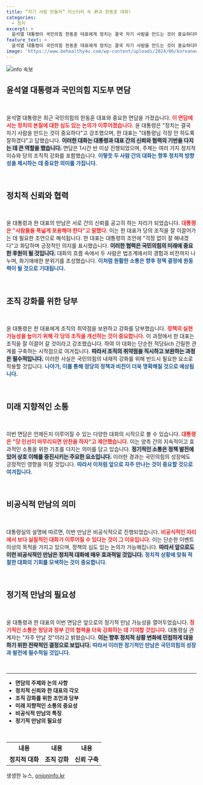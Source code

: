 ```yaml
---
title: “자기 사람 만들라” 미스터리 속 尹과 한동훈 대화!
categories:
  - 정치
excerpt: >
  윤석열 대통령이 국민의힘 한동훈 대표에게 정치는 결국 자기 사람을 만드는 것이 중요하다며 조언을 건넸다. 두 사람은 친밀한 대화를 나누며 당정 협력을 다짐했으며, 대통령은 향후 정례적인 만남을 예고했다.
feature_text: >
  윤석열 대통령이 국민의힘 한동훈 대표에게 정치는 결국 자기 사람을 만드는 것이 중요하다며 조언을 건넸다. 두 사람은 친밀한 대화를 나누며 당정 협력을 다짐했으며, 대통령은 향후 정례적인 만남을 예고했다.
image: 'https://www.behealthy4u.com/wp-content/uploads/2024/06/koreanews.jpg'
---
```


<p><img src="https://www.behealthy4u.com/wp-content/uploads/2024/06/koreanews.jpg" alt="info 속보" /></p>

<h2 data-ke-size="size26">윤석열 대통령과 국민의힘 지도부 면담</h2>

<p data-ke-size="size16">&nbsp;</p>

<p>윤석열 대통령은 최근 국민의힘의 한동훈 대표와 중요한 면담을 가졌습니다. <b><span style="color: #ee2323;">이 면담에서는 정치의 본질에 대한 심도 있는 논의가 이루어졌습니다.</span></b> 윤 대통령은 "정치는 결국 자기 사람을 만드는 것이 중요하다"고 강조했으며, 한 대표는 "대통령님 걱정 안 하도록 잘하겠다"고 답했습니다. <b><span style="background-color: #21538527;">이러한 대화는 대통령과 대표 간의 신뢰와 협력의 기반을 다지는 데 큰 역할을 했습니다.</span></b> 면담은 1시간 반 이상 진행되었으며, 주제는 여러 가지 정치적 이슈와 당의 조직적 강화를 포함했습니다. <b><span style="color: #1a5490;">이렇듯 두 사람 간의 대화는 향후 정치적 방향성을 제시하는 데 중요한 의미를 가집니다.</span></b></p>

<p data-ke-size="size16">&nbsp;</p>

<h2 data-ke-size="size26">정치적 신뢰와 협력</h2>

<p data-ke-size="size16">&nbsp;</p>

<p>윤 대통령과 한 대표의 만남은 서로 간의 신뢰를 공고히 하는 자리가 되었습니다. <b><span style="color: #ee2323;">대통령은 "사람들을 폭넓게 포용해야 한다"고 말했다.</span></b> 이는 한 대표가 당의 조직을 잘 이끌어가는 데 필요한 조언으로 해석됩니다. 한 대표는 대통령의 조언에 "걱정 없이 잘 해내겠다"고 화답하며 긍정적인 의지를 표시했습니다. <b><span style="background-color: #21538527;">이러한 협력은 국민의힘의 미래에 중요한 후원이 될 것입니다.</span></b> 대화의 흐름 속에서 두 사람은 법조계에서의 경험과 비전까지 나누며, 화기애애한 분위기를 조성했습니다. <b><span style="color: #1a5490;">이처럼 원활한 소통은 향후 정책 결정에 원동력이 될 것으로 기대됩니다.</span></b></p>

<p data-ke-size="size16">&nbsp;</p>

<h2 data-ke-size="size26">조직 강화를 위한 당부</h2>

<p data-ke-size="size16">&nbsp;</p>

<p>윤 대통령은 한 대표에게 조직의 취약점을 보완하고 강화를 당부했습니다. <b><span style="color: #ee2323;">정책의 실현 가능성을 높이기 위해 각 당의 조직을 개선하는 것이 중요합니다.</span></b> 이 과정에서 한 대표는 조직을 잘 이끌어 갈 것이라고 강조했습니다. 하여 이 대화는 단순한 적당ších 긴밀한 관계를 구축하는 시작점으로 여겨집니다. <b><span style="background-color: #21538527;">따라서 조직의 취약점을 직시하고 보완하는 과정은 필수적입니다.</span></b> 이러한 사실은 국민의힘의 내재적 강화를 위해 반드시 필요한 요소로 작용할 것입니다. <b><span style="color: #1a5490;">나아가, 이를 통해 정당의 정책과 비전이 더욱 명확해질 것으로 예상됩니다.</span></b></p>

<p data-ke-size="size16">&nbsp;</p>

<h2 data-ke-size="size26">미래 지향적인 소통</h2>

<p data-ke-size="size16">&nbsp;</p>

<p>이번 면담은 언제든지 이루어질 수 있는 다양한 대화의 시작으로 볼 수 있습니다. <b><span style="color: #ee2323;">대통령은 "당 인선이 마무리되면 만찬을 하자"고 제안했습니다.</span></b> 이는 양측 간의 지속적이고 효과적인 소통을 위한 기초를 다지는 의미를 담고 있습니다. <b><span style="background-color: #21538527;">정기적인 소통은 정책 발전에 있어 상호 이해를 증진시키는 주요한 요소입니다.</span></b> 이러한 경과는 국민의힘의 성장에도 긍정적인 영향을 미칠 것입니다. <b><span style="color: #1a5490;">따라서 이처럼 앞으로 자주 만나는 것이 중요할 것으로 여겨집니다.</span></b></p>

<p data-ke-size="size16">&nbsp;</p>

<h2 data-ke-size="size26">비공식적 만남의 의미</h2>

<p data-ke-size="size16">&nbsp;</p>

<p>대통령실의 설명에 따르면, 이번 만남은 비공식적으로 진행되었습니다. <b><span style="color: #ee2323;">비공식적인 자리에서 보다 실질적인 대화가 이루어질 수 있다는 것이 그 이유입니다.</span></b> 이는 단순한 이벤트 이상의 목적을 가지고 있으며, 정책의 심도 있는 논의가 가능해집니다. <b><span style="background-color: #21538527;">따라서 앞으로도 이런 비공식적인 만남은 정치적 대화에 매우 효과적일 것입니다.</span></b> <b><span style="color: #1a5490;">정치적 상황에 맞춰 적절한 대화의 기회를 모색하는 것이 중요합니다.</span></b> </p>

<p data-ke-size="size16">&nbsp;</p>

<h2 data-ke-size="size26">정기적 만남의 필요성</h2>

<p data-ke-size="size16">&nbsp;</p>

<p>윤 대통령과 한 대표의 이번 면담은 앞으로의 정기적 만남 가능성을 열어두었습니다. <b><span style="color: #ee2323;">정기적인 소통은 정당과 정부 간의 협력을 더욱 강화하는 데 기여할 것입니다.</span></b> 대통령실 관계자는 "자주 만날 것"이라고 밝혔습니다. <b><span style="background-color: #21538527;">이는 향후 정치적 상황 변화에 민첩하게 대응하기 위한 전략적인 결정으로 보입니다.</span></b> <b><span style="color: #1a5490;">따라서 이러한 정기적인 만남은 국민의힘의 성장과 발전에 필수적일 것입니다.</span></b> </p>

<p data-ke-size="size16">&nbsp;</p>

<hr>

<ul>
    <li><b>면담의 주제와 논의 사항</b></li>
    <li><b>정치적 신뢰와 한 대표의 각오</b></li>
    <li><b>조직 강화를 위한 조언과 당부</b></li>
    <li><b>미래 지향적인 소통의 중요성</b></li>
    <li><b>비공식적 만남의 특징</b></li>
    <li><b>정기적 만남의 필요성</b></li>
</ul>

<p data-ke-size="size16">&nbsp;</p>

<table style="width: 100%;">
    <tr>
        <td style="text-align: center; height: 17px;"><b>내용</b></td>
        <td style="text-align: center; height: 17px;"><b>내용</b></td>
        <td style="text-align: center; height: 17px;"><b>내용</b></td>
    </tr>
    <tr>
        <td style="text-align: center; height: 17px;"><b>정치적 대화</b></td>
        <td style="text-align: center; height: 17px;"><b>조직 강화</b></td>
        <td style="text-align: center; height: 17px;"><b>신뢰 구축</b></td>
    </tr>
</table>
생생한 뉴스, <a href="https://onioninfo.kr" rel="dofollow">onioninfo.kr</a>


